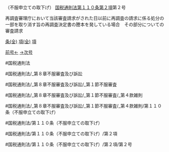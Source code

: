 （不服申立ての取下げ）
[国税通則法第１１０条第２項](国税通則法＿＿＿＿＿第１１０条第２項)第２号

再調査審理庁において当該審査請求がされた日以前に再調査の請求に係る処分の一部を取り消す旨の再調査決定書の謄本を発している場合　その部分についての審査請求

[条(全)](国税通則法＿＿＿＿＿第１１０条_.md)    [項(全)](国税通則法＿＿＿＿＿第１１０条第２項_.md)    [項](国税通則法＿＿＿＿＿第１１０条第２項.md)

[前号←](国税通則法＿＿＿＿＿第１１０条第２項第１号.md)    [→次号](国税通則法＿＿＿＿＿第１１０条第２項第３号.md)

#国税通則法

#国税通則法/_第８章不服審査及び訴訟

#国税通則法/_第８章不服審査及び訴訟/_第１節不服審査

#国税通則法/_第８章不服審査及び訴訟/_第１節不服審査/_第４款雑則

#国税通則法/_第８章不服審査及び訴訟/_第１節不服審査/_第４款雑則/第１１０条（不服申立ての取下げ）

#国税通則法/第１１０条（不服申立ての取下げ）

#国税通則法/第１１０条（不服申立ての取下げ）/第２項

#国税通則法/第１１０条（不服申立ての取下げ）/第２項/第２号

